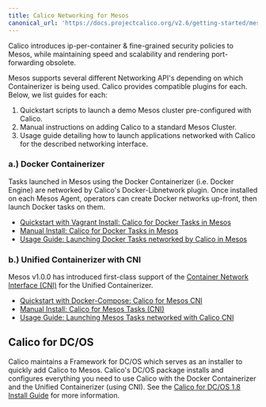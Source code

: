```yaml
---
title: Calico Networking for Mesos
canonical_url: 'https://docs.projectcalico.org/v2.6/getting-started/mesos/index'
---
```


Calico introduces ip-per-container & fine-grained security policies to Mesos, while
maintaining speed and scalability and rendering port-forwarding obsolete.

Mesos supports several different Networking API's depending on which
Containerizer is being used. Calico provides compatible plugins for each.
Below, we list guides for each:

1. Quickstart scripts to launch a demo Mesos cluster pre-configured with Calico.
2. Manual instructions on adding Calico to a standard Mesos Cluster.
3. Usage guide detailing how to launch applications networked with Calico for
the described networking interface.

### a.) Docker Containerizer
Tasks launched in Mesos using the Docker Containerizer (i.e. Docker Engine) are
networked by Calico's Docker-Libnetwork plugin. Once installed on each Mesos
Agent, operators can create Docker networks up-front, then launch Docker
tasks on them.

- [Quickstart with Vagrant Install: Calico for Docker Tasks in Mesos]({{site.baseurl}}/{{page.version}}/getting-started/mesos/vagrant/)
- [Manual Install: Calico for Docker Tasks in Mesos]({{site.baseurl}}/{{page.version}}/getting-started/mesos/installation/docker)
- [Usage Guide: Launching Docker Tasks networked by Calico in Mesos]({{site.baseurl}}/{{page.version}}/getting-started/mesos/tutorials/docker)

### b.) Unified Containerizer with CNI
Mesos v1.0.0 has introduced first-class support of the [Container Network
Interface (CNI)](https://github.com/containernetworking/cni) for the Unified
Containerizer.

- [Quickstart with Docker-Compose: Calico for Mesos CNI]({{site.baseurl}}/{{page.version}}/getting-started/mesos/demos/cni)
- [Manual Install: Calico for Mesos Tasks (CNI)]({{site.baseurl}}/{{page.version}}/getting-started/mesos/installation/unified)
- [Usage Guide: Launching Mesos Tasks networked with Calico CNI]({{site.baseurl}}/{{page.version}}/getting-started/mesos/tutorials/unified)

## Calico for DC/OS
Calico maintains a Framework for DC/OS which serves as an installer to quickly
add Calico to Mesos.
Calico's DC/OS package installs and configures everything you need to use Calico
with the Docker Containerizer and the Unified Containerizer (using CNI).
See the [Calico for DC/OS 1.8 Install Guide]({{site.baseurl}}/{{page.version}}/getting-started/mesos/installation/dc-os) for more information.
